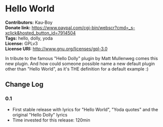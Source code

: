 # Hello World #
**Contributors:** Kau-Boy  
**Donate link:** https://www.paypal.com/cgi-bin/webscr?cmd=_s-xclick&hosted_button_id=7914504  
**Tags:** hello, dolly, yoda  
**License:** GPLv3  
**License URI:** http://www.gnu.org/licenses/gpl-3.0  


In tribute to the famous \"Hello Dolly\" plugin by Matt Mullenweg comes this new plugin. And how could someone possible name a new default plugin other than \"Hello World\", as it\'s THE definition for a default example :)

## Change Log ##

### 0.1 ###
* First stable release with lyrics for \"Hello World\", \"Yoda quotes\" and the original \"Hello Dolly\" lyrics
* Time invested for this release: 120min